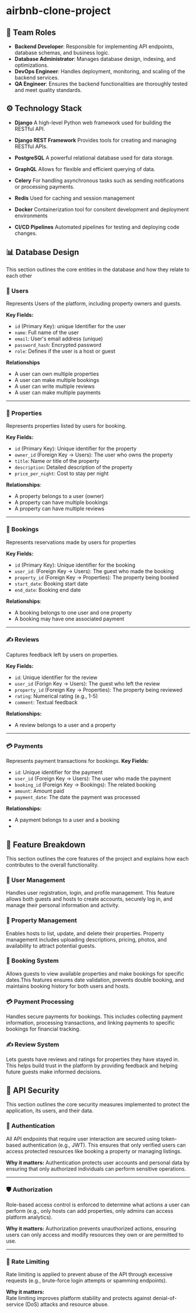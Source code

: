 # airbnb-clone-project

## 👥 Team Roles

- **Backend Developer**: Responsible for implementing API endpoints, database schemas, and business logic.
- **Database Administrator**: Manages database design, indexing, and optimizations.
- **DevOps Engineer**: Handles deployment, monitoring, and scaling of the backend services.
- **QA Engineer**: Ensures the backend functionalities are thoroughly tested and meet quality standards.

## ⚙️ Technology Stack
- **Django**
  A high-level Python web framework used for building the RESTful API.
  
- **Django REST Framework**
  Provides tools for creating and managing RESTful APIs.

- **PostgreSQL**
  A powerful relational database used for data storage.

- **GraphQL**
  Allows for flexible and efficient querying of data.

- **Celery**
  For handling asynchronous tasks such as sending notifications or processing payments.

- **Redis**
  Used for caching and session management

- **Docker**
  Containerization tool for consitent development and deployment environments

- **CI/CD Pipelines**
  Automated pipelines for testing and deploying code changes.

## 📊 Database Design
This section outlines the core entities in the database and how they relate to each other

### 🧑 Users
  Represents Users of the platform, including property owners and guests.
  
  **Key Fields:**
  - `id` (Primary Key): unique Identifier for the user
  - `name`: Full name of the user
  - `email`: User's email address (unique)
  - `password_hash`: Encrypted password
  - `role`: Defines if the user is a host or guest
    
  **Relationships**
  - A user can own multiple properties
  - A user can make multiple bookings
  - A user can write multiple reviews
  - A user can make multiple payments
    
---

### 🏡 Properties
Represents properties listed by users for booking.

**Key Fields:**
- `id` (Primary Key): Unique identifier for the property
- `owner_id` (Foreign Key -> Users): The user who owns the property
- `title`: Name or title of the property
- `description`: Detailed description of the property
- `price_per_night`: Cost to stay per night

**Relationships**:
- A property belongs to a user (owner)
- A property can have multiple bookings
- A property can have multiple reviews

---

### 📅 Bookings
Represents reservations made by users for properties

**Key Fields:**
- `id` (Primary Key): Unique identifier for the booking
- `user_id`: (Foreign Key -> Users): The guest who made the booking
- `property_id` (Foreign Key -> Properties): The property being booked
- `start_date`: Booking start date
- `end_date`: Booking end date

**Relationships**:
- A booking belongs to one user and one property
- A booking may have one associated payment

---

### ✍️ Reviews
Captures feedback left by users on properties.

**Key Fields:**
- `id`: Unique identifier for the review
- `user_id` (Forign Key -> Users): The guest who left the review
- `property_id` (Foreign Key -> Properties): The property being reviewed
- `rating`: Numerical rating (e.g., 1-5)
- `comment`: Textual feedback

**Relationships:**
- A review belongs to a user and a property

---

### 💳 Payments
Represents payment transactions for bookings.
**Key Fields:**
- `id`: Unique identifier for the payment
- `user_id` (Foreign Key -> Users): The user who made the payment
- `booking_id` (Foreign Key -> Bookings): The related booking
- `amount`: Amount paid
- `payment_date`: The date the payment was processed

**Relationships:**
- A payment belongs to a user and a booking
- 

## 🧩 Feature Breakdown

  This section outlines the core features of the project and explains how each contributes to the overall functionality.
  ### 👤 User Management
  Handles user registration, login, and profile management. This feature allows both guests and hosts to create accounts, securely log in, and manage their personal information and activity.
  
  ### 🏡 Property Management
  Enables hosts to list, update, and delete their properties. Property management includes uploading descriptions, pricing, photos, and availability to attract potential guests.
  
  ### 📅 Booking System
  Allows guests to view available properties and make bookings for specific dates.This features ensures date validation, prevents double booking, and maintains booking history for both users and hosts.
  
  ### 💳 Payment Processing
  Handles secure payments for bookings. This includes collecting payment information, processing transactions, and linking payments to specific bookings for financial tracking.
  
  ### ✍️ Review System
  Lets guests have reviews and ratings for properties they have stayed in. This helps build trust in the platform by providing feedback and helping future guests make informed decisions.

## 🔐 API Security

  This section outlines the core security measures implemented to protect the application, its users, and their data.
  
  ### 🔑 Authentication
  All API endpoints that require user interaction are secured using token-based authentication (e.g., JWT). This ensures that only verified users can access protected resources like booking a property or managing listings.
  
  **Why it matters:**
  Authentication protects user accounts and personal data by ensuring that only authorized individuals can perform sensitive operations. 
  
  ---
  
  ### 🛡️ Authorization
  Role-based access control is enforced to determine what actions a user can perform (e.g., only hosts can add properties, only admins can access platform analytics).
  
  **Why it matters:**
  Authorization prevents unauthorized actions, ensuring users can only access and modify resources they own or are permitted to use.

  ---
  
  ### 🚫 Rate Limiting
  Rate limiting is applied to prevent abuse of the API through excessive requests (e.g., brute-force login attempts or spamming endpoints).
  
  **Why it matters:**  
  Rate limiting improves platform stability and protects against denial-of-service (DoS) attacks and resource abuse.

